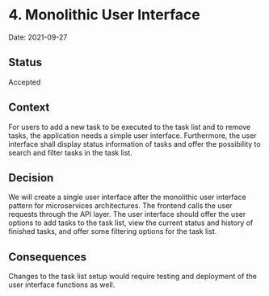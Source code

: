 # 4. Monolithic User Interface

Date: 2021-09-27

## Status

Accepted

## Context

For users to add a new task to be executed to the task list and to remove tasks, the application needs a simple user interface. Furthermore, the user interface shall display status information of tasks and offer the possibility to search and filter tasks in the task list. 

## Decision

We will create a single user interface after the monolithic user interface pattern for microservices architectures. The frontend calls the user requests through the API layer. The user interface should offer the user options to add tasks to the task list, view the current status and history of finished tasks, and offer some filtering options for the task list.

## Consequences

Changes to the task list setup would require testing and deployment of the user interface functions as well.
